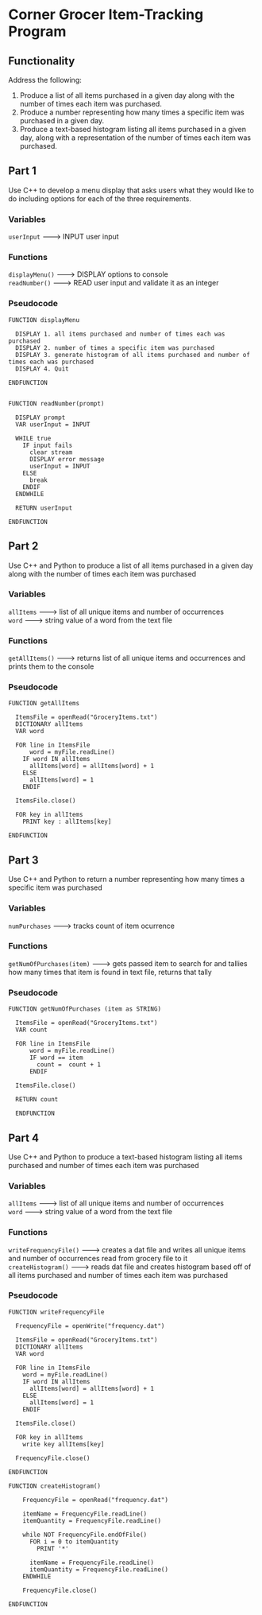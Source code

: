 # Corner Grocer Item-Tracking Program

## Functionality

Address the following:

1. Produce a list of all items purchased in a given day along with the number of times each item was purchased.
2. Produce a number representing how many times a specific item was purchased in a given day.
3. Produce a text-based histogram listing all items purchased in a given day, along with a representation of the number of times each item was purchased.

## Part 1

Use C++ to develop a menu display that asks users what they would like to do including options for each of the three requirements.

### Variables

`userInput` ---> INPUT user input

### Functions

`displayMenu()` ---> DISPLAY options to console  
`readNumber()` ---> READ user input and validate it as an integer

### Pseudocode

```
FUNCTION displayMenu

  DISPLAY 1. all items purchased and number of times each was purchased
  DISPLAY 2. number of times a specific item was purchased
  DISPLAY 3. generate histogram of all items purchased and number of times each was purchased
  DISPLAY 4. Quit

ENDFUNCTION


FUNCTION readNumber(prompt)

  DISPLAY prompt
  VAR userInput = INPUT

  WHILE true
    IF input fails
      clear stream
      DISPLAY error message
      userInput = INPUT
    ELSE
      break
    ENDIF
  ENDWHILE

  RETURN userInput

ENDFUNCTION

```

## Part 2

Use C++ and Python to produce a list of all items purchased in a given day along with the number of times each item was purchased

### Variables

`allItems` ---> list of all unique items and number of occurrences  
`word` ---> string value of a word from the text file

### Functions

`getAllItems()` ---> returns list of all unique items and occurrences and prints them to the console

### Pseudocode

```
FUNCTION getAllItems

  ItemsFile = openRe­ad(­"­GroceryItems.tx­t")
  DICTIONARY allItems
  VAR word

  FOR line in ItemsFile
      word = myFile.re­adL­ine()
    IF word IN allItems
      allItems[word] = allItems[word] + 1
    ELSE
      allItems[word] = 1
    ENDIF

  ItemsFile.cl­ose()

  FOR key in allItems
    PRINT key : allItems[key]

ENDFUNCTION
```

## Part 3

Use C++ and Python to return a number representing how many times a specific item was purchased

### Variables

`numPurchases` ---> tracks count of item ocurrence

### Functions

`getNumOfPurchases(item)` ---> gets passed item to search for and tallies how many times that item is found in text file, returns that tally

### Pseudocode

```
FUNCTION getNumOfPurchases (item as STRING)

  ItemsFile = openRe­ad(­"­GroceryItems.tx­t")
  VAR count

  FOR line in ItemsFile
      word = myFile.re­adL­ine()
      IF word == item
        count =  count + 1
      ENDIF

  ItemsFile.cl­ose()

  RETURN count

  ENDFUNCTION
```

## Part 4

Use C++ and Python to produce a text-based histogram listing all items purchased and number of times each item was purchased

### Variables

`allItems` ---> list of all unique items and number of occurrences  
`word` ---> string value of a word from the text file

### Functions

`writeFrequencyFile()` ---> creates a dat file and writes all unique items and number of occurrences read from grocery file to it  
`createHistogram()` ---> reads dat file and creates histogram based off of all items purchased and number of times each item was purchased

### Pseudocode

```
FUNCTION writeFrequencyFile

  FrequencyFile = openWrite(­"­frequency.dat")

  ItemsFile = openRe­ad(­"­GroceryItems.tx­t")
  DICTIONARY allItems
  VAR word

  FOR line in ItemsFile
    word = myFile.re­adL­ine()
    IF word IN allItems
      allItems[word] = allItems[word] + 1
    ELSE
      allItems[word] = 1
    ENDIF

  ItemsFile.cl­ose()

  FOR key in allItems
    write key allItems[key]

  FrequencyFile.close()

ENDFUNCTION

FUNCTION createHistogram()

    FrequencyFile = openRe­ad(­"­­frequency.dat")

    itemName = FrequencyFile.readLine()
    itemQuantity = FrequencyFile.readLine()

    while NOT FrequencyFile.en­dOf­File()
      FOR i = 0 to itemQuantity
        PRINT '*'

      itemName = FrequencyFile.readLine()
      itemQuantity = FrequencyFile.readLine()
    ENDWHILE

    FrequencyFile.close()

ENDFUNCTION
```
